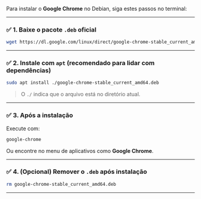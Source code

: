 Para instalar o **Google Chrome** no Debian, siga estes passos no terminal:

---

### ✅ 1. Baixe o pacote `.deb` oficial

```bash
wget https://dl.google.com/linux/direct/google-chrome-stable_current_amd64.deb
```

---

### ✅ 2. Instale com `apt` (recomendado para lidar com dependências)

```bash
sudo apt install ./google-chrome-stable_current_amd64.deb
```

> O `./` indica que o arquivo está no diretório atual.

---

### ✅ 3. Após a instalação

Execute com:

```bash
google-chrome
```

Ou encontre no menu de aplicativos como **Google Chrome**.

---

### ✅ 4. (Opcional) Remover o `.deb` após instalação

```bash
rm google-chrome-stable_current_amd64.deb
```

---

